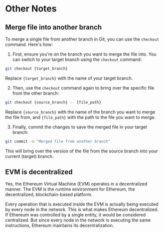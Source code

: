 # Other Notes

## Merge file into another branch

To merge a single file from another branch in Git, you can use the `checkout` command. Here's how:

1. First, ensure you're on the branch you want to merge the file into. You can switch to your target branch using the `checkout` command:

```sh
git checkout {target_branch}
```

Replace `{target_branch}` with the name of your target branch.

2. Then, use the `checkout` command again to bring over the specific file from the other branch:

```sh
git checkout {source_branch} -- {file_path}
```

Replace `{source_branch}` with the name of the branch you want to merge the file from, and `{file_path}` with the path to the file you want to merge.

3. Finally, commit the changes to save the merged file in your target branch:

```sh
git commit -m "Merged file from another branch"
```

This will bring over the version of the file from the source branch into your current (target) branch.

## EVM is decentralized

Yes, the Ethereum Virtual Machine (EVM) operates in a decentralized manner. The EVM is the runtime environment for Ethereum, the decentralized, blockchain-based platform.

Every operation that is executed inside the EVM is actually being executed by every node in the network. This is what makes Ethereum decentralized. If Ethereum was controlled by a single entity, it would be considered centralized. But since every node in the network is executing the same instructions, Ethereum maintains its decentralization.
